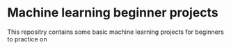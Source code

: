 # Machine learning beginner projects
 This repositry contains some basic machine learning projects for beginners to practice on 
